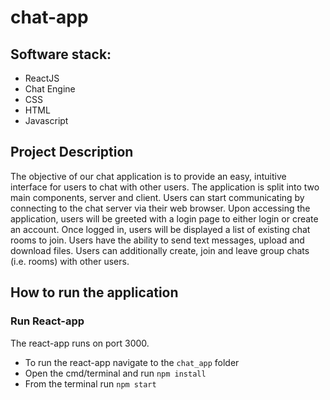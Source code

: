 # chat-app

## Software stack:
- ReactJS
- Chat Engine
- CSS
- HTML
- Javascript

## Project Description
The objective of our chat application is to provide an easy, intuitive interface for users to chat with other users. The application is split into two main components, server and client. Users can start communicating by connecting to the chat server via their web browser. Upon accessing the application, users will be greeted with a login page to either login or create an account. Once logged in, users will be displayed a list of existing chat rooms to join. Users have the ability to send text messages, upload and download files. Users can additionally create, join and leave group chats (i.e. rooms) with other users. 

## How to run the application

### Run React-app

The react-app runs on port 3000.
- To run the react-app navigate to the `chat_app` folder
- Open the cmd/terminal and run `npm install`
- From the terminal run `npm start`
